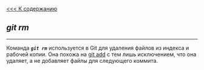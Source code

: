 [<<< К содержанию](./readme_1.md)

## ***git rm***
---
Команда ***`git rm`*** используется в Git для удаления файлов из индекса и рабочей копии. Она похожа на [git add](/add.md) с тем лишь исключением, что она удаляет, а не добавляет файлы для следующего коммита.
